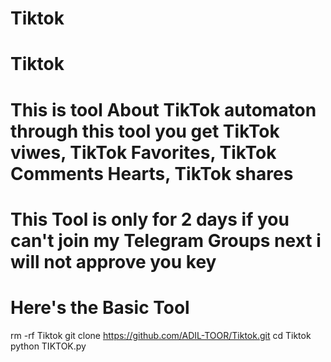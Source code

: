 # Tiktok
# Tiktok
# This is tool About TikTok automaton through this tool you get TikTok viwes, TikTok Favorites, TikTok Comments Hearts, TikTok shares
# This Tool is only for 2 days if you can't join my Telegram Groups next i will not approve you key 

# Here's the Basic Tool 
rm -rf Tiktok
git clone https://github.com/ADIL-TOOR/Tiktok.git
cd Tiktok
python TIKTOK.py
